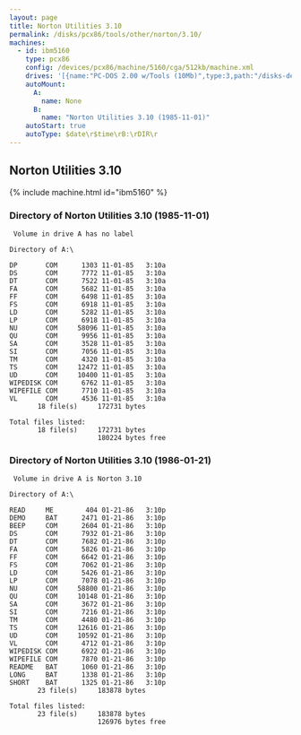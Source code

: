```yaml
---
layout: page
title: Norton Utilities 3.10
permalink: /disks/pcx86/tools/other/norton/3.10/
machines:
  - id: ibm5160
    type: pcx86
    config: /devices/pcx86/machine/5160/cga/512kb/machine.xml
    drives: '[{name:"PC-DOS 2.00 w/Tools (10Mb)",type:3,path:"/disks-demo/pcx86/drives/10mb/PCDOS200-C400.json"},{name:"MS-DOS 2.x Source (10Mb)",type:3,path:"/disks-demo/pcx86/dos/microsoft/2.00/MSDOS2X-SRC.json"}]'
    autoMount:
      A:
        name: None
      B:
        name: "Norton Utilities 3.10 (1985-11-01)"
    autoStart: true
    autoType: $date\r$time\rB:\rDIR\r
---
```


Norton Utilities 3.10
---------------------

{% include machine.html id="ibm5160" %}

### Directory of Norton Utilities 3.10 (1985-11-01)

	 Volume in drive A has no label

	Directory of A:\

	DP       COM      1303 11-01-85   3:10a
	DS       COM      7772 11-01-85   3:10a
	DT       COM      7522 11-01-85   3:10a
	FA       COM      5682 11-01-85   3:10a
	FF       COM      6498 11-01-85   3:10a
	FS       COM      6918 11-01-85   3:10a
	LD       COM      5282 11-01-85   3:10a
	LP       COM      6918 11-01-85   3:10a
	NU       COM     58096 11-01-85   3:10a
	QU       COM      9956 11-01-85   3:10a
	SA       COM      3528 11-01-85   3:10a
	SI       COM      7056 11-01-85   3:10a
	TM       COM      4320 11-01-85   3:10a
	TS       COM     12472 11-01-85   3:10a
	UD       COM     10400 11-01-85   3:10a
	WIPEDISK COM      6762 11-01-85   3:10a
	WIPEFILE COM      7710 11-01-85   3:10a
	VL       COM      4536 11-01-85   3:10a
	       18 file(s)     172731 bytes

	Total files listed:
	       18 file(s)     172731 bytes
	                      180224 bytes free

### Directory of Norton Utilities 3.10 (1986-01-21)

	 Volume in drive A is Norton 3.10

	Directory of A:\

	READ     ME        404 01-21-86   3:10p
	DEMO     BAT      2471 01-21-86   3:10p
	BEEP     COM      2604 01-21-86   3:10p
	DS       COM      7932 01-21-86   3:10p
	DT       COM      7682 01-21-86   3:10p
	FA       COM      5826 01-21-86   3:10p
	FF       COM      6642 01-21-86   3:10p
	FS       COM      7062 01-21-86   3:10p
	LD       COM      5426 01-21-86   3:10p
	LP       COM      7078 01-21-86   3:10p
	NU       COM     58800 01-21-86   3:10p
	QU       COM     10148 01-21-86   3:10p
	SA       COM      3672 01-21-86   3:10p
	SI       COM      7216 01-21-86   3:10p
	TM       COM      4480 01-21-86   3:10p
	TS       COM     12616 01-21-86   3:10p
	UD       COM     10592 01-21-86   3:10p
	VL       COM      4712 01-21-86   3:10p
	WIPEDISK COM      6922 01-21-86   3:10p
	WIPEFILE COM      7870 01-21-86   3:10p
	README   BAT      1060 01-21-86   3:10p
	LONG     BAT      1338 01-21-86   3:10p
	SHORT    BAT      1325 01-21-86   3:10p
	       23 file(s)     183878 bytes

	Total files listed:
	       23 file(s)     183878 bytes
	                      126976 bytes free
